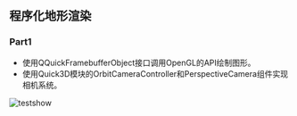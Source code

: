 ## 程序化地形渲染

### Part1

* 使用QQuickFramebufferObject接口调用OpenGL的API绘制图形。
* 使用Quick3D模块的OrbitCameraController和PerspectiveCamera组件实现相机系统。

![testshow]("/showdemo/testshow.mov") 
